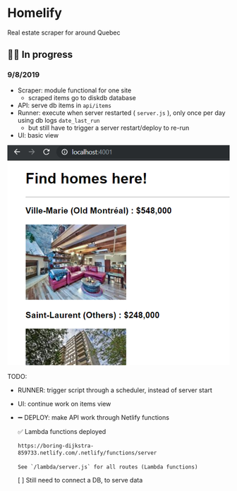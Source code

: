 # Homelify

Real estate scraper for around Quebec

## 🚧👷‍ In progress

### 9/8/2019

* Scraper: module functional for one site
  + scraped items go to diskdb database
* API: serve db items in `api/items` 
* Runner: execute when server restarted ( `server.js` ), only once per day using db logs `date_last_run` 
  + but still have to trigger a server restart/deploy to re-run
* UI: basic view

![](screens/2019-09-08-19-03-52.png)

TODO: 

* RUNNER: trigger script through a scheduler, instead of server start 
* UI: continue work on items view
* ➖ DEPLOY: make API work through Netlify functions

   ✅ Lambda functions deployed

      https://boring-dijkstra-859733.netlify.com/.netlify/functions/server
    
      See `/lambda/server.js` for all routes (Lambda functions)
    

   [ ] Still need to connect a DB, to serve data

